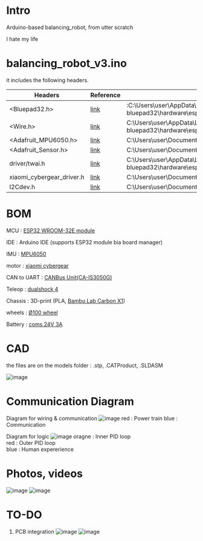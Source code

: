 # Intro
Arduino-based balancing_robot, from utter scratch  

  
I hate my life

# balancing_robot_v3.ino

it includes the following headers.  

| Headers  | Reference | Loaction |
| ------------- | ------------- | ------------- |
| <Bluepad32.h>  | [link](https://github.com/ricardoquesada/bluepad32)| :C:\Users\user\AppData\Local\Arduino15\packages\esp32-bluepad32\hardware\esp32\4.1.0\tools\sdk\esp32\include\bluepad32.h  |
| <Wire.h>  |[link](https://docs.arduino.cc/language-reference/en/functions/communication/wire/)| C:\Users\user\AppData\Local\Arduino15\packages\esp32-bluepad32\hardware\esp32\4.1.0\libraries\Wire\src\Wire.h  |
| <Adafruit_MPU6050.h> |[link](https://github.com/adafruit/Adafruit_MPU6050) |C:\Users\user\Documents\Arduino\libraries\Adafruit_MPU6050\Adafruit_MPU6050.h |
| <Adafruit_Sensor.h> |[link](https://github.com/adafruit/Adafruit_Sensor) |C:\Users\user\Documents\Arduino\libraries\Adafruit_Unified_Sensor\Adafruit_Sensor.h |
|driver/twai.h |[link](https://github.com/espressif/esp-idf/tree/master)| C:\Users\user\AppData\Local\Arduino15\packages\esp32-bluepad32\hardware\esp32\4.1.0\tools\sdk\esp32\include\driver\include\driver\twai.h |
|xiaomi_cybergear_driver.h |[link](https://github.com/DanielKalicki/Xiaomi_CyberGear_Arduino)| C:\Users\user\Documents\Arduino\libraries\xiaomi_cybergear\xiaomi_cybergear_driver.h |
|I2Cdev.h |[link](https://github.com/UncleRus/esp-idf-lib/blob/master/components/i2cdev/i2cdev.h)|C:\Users\user\Documents\Arduino\libraries\I2Cdev\I2Cdev.h |

# BOM

MCU : [ESP32 WROOM-32E module](https://www.google.com/search?q=esp32+wroom+datasheet&sca_esv=b5e030dce8bbb8a8&ei=2qg6aMeVNt-n2roP-aG38QU&oq=esp32+wroom+data&gs_lp=Egxnd3Mtd2l6LXNlcnAiEGVzcDMyIHdyb29tIGRhdGEqAggAMgUQABiABDIFEAAYgAQyBBAAGB4yBhAAGAgYHjIGEAAYCBgeMgYQABgIGB4yBhAAGAgYHjIGEAAYCBgeMgYQABgIGB4yCBAAGAgYChgeSLkGUDZYrwNwAXgBkAEAmAHQAaABmgaqAQUwLjQuMbgBAcgBAPgBAZgCBqACwQbCAgoQABiwAxjWBBhHwgIKEAAYgAQYQxiKBZgDAIgGAZAGCpIHBTEuNC4xoAf5H7IHBTAuNC4xuAe8BsIHBTItNS4xyAcj&sclient=gws-wiz-serp) 

IDE : Arduino IDE (supports ESP32 module bia board manager)  

IMU : [MPU6050](https://invensense.tdk.com/wp-content/uploads/2015/02/MPU-6000-Datasheet1.pdf) 

motor : [xiaomi cybergear](https://github.com/belovictor/cybergear-docs) 

CAN to UART : [CANBus Unit(CA-IS3050G)](https://shop.m5stack.com/products/canbus-unitca-is3050g?srsltid=AfmBOoo45a3Z4aiPm0DFpa_wk6L1i1zsp_HxvBCnvUw1hWO9vbXH9BUA)  

Teleop : [dualshock 4](https://www.playstation.com/ko-kr/accessories/dualshock-4-wireless-controller/)  

Chassis : 3D-print (PLA, [Bambu Lab Carbon X1](https://kr.store.bambulab.com/products/x1-carbon))  

wheels : [Ø100 wheel](https://kr.misumi-ec.com/vona2/detail/221000193783/?ProductCode=S-100UR)

Battery : [coms 24V 3A](https://www.coupang.com/vp/products/6761147603?itemId=15845511242&vendorItemId=83792381924&src=1042503&spec=10304025&addtag=400&ctag=6761147603&lptag=6761147603-15845511242&itime=20250531162122&pageType=PRODUCT&pageValue=6761147603&wPcid=17369392389484159327326&wRef=&wTime=20250531162122&redirect=landing&gclid=Cj0KCQjw0erBBhDTARIsAKO8iqRPxm5TNP5QtiZhhECka1vpn2KdWHgOK1eWB05oxIEn7RVgEn0xRuoaAqtkEALw_wcB&mcid=64c3aae965194f1b8afdfc962537f89e&campaignid=21519412236&adgroupid=)

# CAD
the files are on the models folder : .stp, .CATProduct, .SLDASM  

![image](https://github.com/user-attachments/assets/fb096a44-df72-425c-9a0b-45032a784a4b)


# Communication Diagram

Diagram for wiring & communication
![image](https://github.com/user-attachments/assets/ca0b048f-2eb5-48bb-8f68-40d9d4971ba6)
red : Power train
blue : Communication


Diagram for logic
![image](https://github.com/user-attachments/assets/b378d3ac-ae88-4715-8365-010987db7762)
oragne : Inner PID loop    
red : Outer PID loop  
blue : Human expererience

# Photos, videos


![image](https://github.com/user-attachments/assets/d677fda0-eca6-4935-aa0a-5d9cac4aef55)
![image](https://github.com/user-attachments/assets/4383606e-8685-4943-bc71-b843edf0f009)

# TO-DO
1. PCB integration
![image](https://github.com/user-attachments/assets/5dd9b5f5-c43d-4ed6-b806-f62461ed27d9)
![image](https://github.com/user-attachments/assets/3f1b456c-2aea-454e-8a12-a100a7784bf8)


